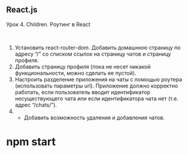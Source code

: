 ## React.js

Урок 4. Children. Роутинг в React

<br>

1. Установить react-router-dom. Добавить домашнюю страницу по адресу “/” со 
списком ссылок на страницу чатов и страницу профиля.
2. Добавить страницу профиля (пока не несет никакой функциональности, можно 
сделать ее пустой).
3. Настроить разделение приложения на чаты с помощью роутера (использовать 
параметры url). Приложение должно корректно работать, если пользователь вводит 
идентификатор несуществующего чата или если идентификатора чата 
нет (т.е. адрес “/chats/”).
4. * Добавить возможность удаления и добавления чатов.

# npm start